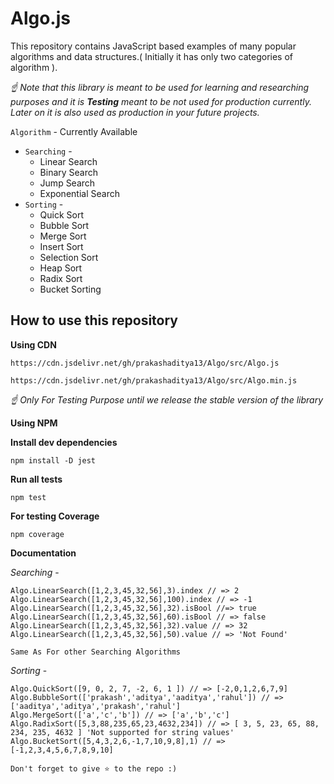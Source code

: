 # Algo.js

This repository contains JavaScript based examples of many
popular algorithms and data structures.( Initially it has only two categories of algorithm ).

*☝ Note that this library is meant to be used for learning and researching purposes
and it is **Testing** meant to be not used for production currently. Later on it is also used as production in your future projects.*

`Algorithm` - Currently Available

* `Searching` - 
   * Linear Search
   * Binary Search
   * Jump Search
   * Exponential Search
* `Sorting` - 
   * Quick Sort
   * Bubble Sort
   * Merge Sort
   * Insert Sort
   * Selection Sort
   * Heap Sort
   * Radix Sort
   * Bucket Sorting

## How to use this repository

**Using CDN**
```
https://cdn.jsdelivr.net/gh/prakashaditya13/Algo/src/Algo.js
```
```
https://cdn.jsdelivr.net/gh/prakashaditya13/Algo/src/Algo.min.js
```
*☝ Only For Testing Purpose until we release the stable version of the library*

**Using NPM**

**Install dev dependencies**

```
npm install -D jest
```

**Run all tests**

```
npm test
```

**For testing Coverage**

```
npm coverage
```

**Documentation**

*Searching* - 

```
Algo.LinearSearch([1,2,3,45,32,56],3).index // => 2
Algo.LinearSearch([1,2,3,45,32,56],100).index // => -1
Algo.LinearSearch([1,2,3,45,32,56],32).isBool //=> true
Algo.LinearSearch([1,2,3,45,32,56],60).isBool // => false
Algo.LinearSearch([1,2,3,45,32,56],32).value // => 32
Algo.LinearSearch([1,2,3,45,32,56],50).value // => 'Not Found'
```

`Same As For other Searching Algorithms`

*Sorting* - 

```
Algo.QuickSort([9, 0, 2, 7, -2, 6, 1 ]) // => [-2,0,1,2,6,7,9]
Algo.BubbleSort(['prakash','aditya','aaditya','rahul']) // => ['aaditya','aditya','prakash','rahul']
Algo.MergeSort(['a','c','b']) // => ['a','b','c']
Algo.RadixSort([5,3,88,235,65,23,4632,234]) // => [ 3, 5, 23, 65, 88, 234, 235, 4632 ] 'Not supported for string values'
Algo.BucketSort([5,4,3,2,6,-1,7,10,9,8],1) // => [-1,2,3,4,5,6,7,8,9,10] 
```

`Don't forget to give ⭐ to the repo :)`

